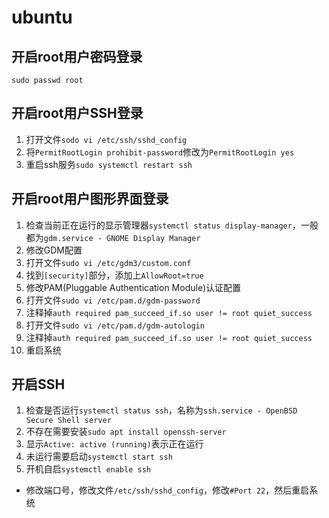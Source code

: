 # ubuntu

## 开启root用户密码登录

`sudo passwd root`

## 开启root用户SSH登录

1. 打开文件`sodo vi /etc/ssh/sshd_config`
2. 将`PermitRootLogin prohibit-password`修改为`PermitRootLogin yes`
3. 重启ssh服务`sudo systemctl restart ssh`

## 开启root用户图形界面登录

1. 检查当前正在运行的显示管理器`systemctl status display-manager`，一般都为`gdm.service - GNOME Display Manager`
2. 修改GDM配置
3. 打开文件`sudo vi /etc/gdm3/custom.conf`
4. 找到`[security]`部分，添加上`AllowRoot=true`
5. 修改PAM(Pluggable Authentication Module)认证配置
6. 打开文件`sudo vi /etc/pam.d/gdm-password`
7. 注释掉`auth required pam_succeed_if.so user != root quiet_success`
8. 打开文件`sudo vi /etc/pam.d/gdm-autologin`
9. 注释掉`auth required pam_succeed_if.so user != root quiet_success`
10. 重启系统

## 开启SSH

1. 检查是否运行`systemctl status ssh`，名称为`ssh.service - OpenBSD Secure Shell server`
2. 不存在需要安装`sudo apt install openssh-server`
3. 显示`Active: active (running)`表示正在运行
4. 未运行需要启动`systemctl start ssh`
5. 开机自启`systemctl enable ssh`

- 修改端口号，修改文件`/etc/ssh/sshd_config`，修改`#Port 22`，然后重启系统

